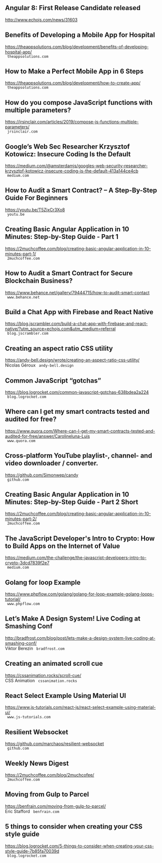 ## Angular 8: First Release Candidate released  
http://www.echojs.com/news/31603  
 
  

## Benefits of Developing a Mobile App for Hospital  
https://theappsolutions.com/blog/development/benefits-of-developing-hospital-app/  
 ` theappsolutions.com`
  

## How to Make a Perfect Mobile App in 6 Steps  
https://theappsolutions.com/blog/development/how-to-create-app/  
 ` theappsolutions.com`
  

## How do you compose JavaScript functions with multiple parameters?  
https://jrsinclair.com/articles/2019/compose-js-functions-multiple-parameters/  
 ` jrsinclair.com`
  

## Google’s Web Sec Researcher Krzysztof Kotowicz: Insecure Coding Is the Default  
https://medium.com/@amsterdamjs/googles-web-security-researcher-krzysztof-kotowicz-insecure-coding-is-the-default-413a144ce4cb  
 ` medium.com`
  

## How to Audit a Smart Contract? – A Step-By-Step Guide For Beginners  
https://youtu.be/T5ZjxCr3Xo8  
 ` youtu.be`
  

## Creating Basic Angular Application in 10 Minutes: Step-by-Step Guide - Part 1  
https://2muchcoffee.com/blog/creating-basic-angular-application-in-10-minutes-part-1/  
 ` 2muchcoffee.com`
  

## How to Audit a Smart Contract for Secure Blockchain Business?  
https://www.behance.net/gallery/79444715/how-to-audit-smart-contact  
 ` www.behance.net`
  

## Build a Chat App with Firebase and React Native  
https://blog.jscrambler.com/build-a-chat-app-with-firebase-and-react-native/?utm_source=echojs.com&utm_medium=referral  
 ` blog.jscrambler.com`
  

## Creating an aspect ratio CSS utility  
https://andy-bell.design/wrote/creating-an-aspect-ratio-css-utility/  
Nicolas Géroux ` andy-bell.design`
  

## Common JavaScript “gotchas”  
https://blog.logrocket.com/common-javascript-gotchas-638bdea2a224  
 ` blog.logrocket.com`
  

## Where can I get my smart contracts tested and audited for free?  
https://www.quora.com/Where-can-I-get-my-smart-contracts-tested-and-audited-for-free/answer/Carolineluna-Luis  
 ` www.quora.com`
  

## Cross-platform YouTube playlist-, channel- and video downloader / converter.  
https://github.com/Simonwep/candy  
 ` github.com`
  

## Creating Basic Angular Application in 10 Minutes: Step-by-Step Guide - Part 2 Short  
https://2muchcoffee.com/blog/creating-basic-angular-application-in-10-minutes-part-2/  
 ` 2muchcoffee.com`
  

## The JavaScript Developer's Intro to Crypto: How to Build Apps on the Internet of Value  
https://medium.com/the-challenge/the-javascript-developers-intro-to-crypto-3dcd7839f2e7  
 ` medium.com`
  

## Golang for loop Example  
https://www.phpflow.com/golang/golang-for-loop-example-golang-loops-tutorial/  
 ` www.phpflow.com`
  

## Let’s Make A Design System! Live Coding at Smashing Conf  
http://bradfrost.com/blog/post/lets-make-a-design-system-live-coding-at-smashing-conf/  
Viktor Berezin ` bradfrost.com`
  

## Creating an animated scroll cue  
https://cssanimation.rocks/scroll-cue/  
CSS Animation ` cssanimation.rocks`
  

## React Select Example Using Material UI  
https://www.js-tutorials.com/react-js/react-select-example-using-material-ui/  
 ` www.js-tutorials.com`
  

## Resilient Websocket  
https://github.com/marchaos/resilient-websocket  
 ` github.com`
  

## Weekly News Digest  
https://2muchcoffee.com/blog/2muchcofee/  
 ` 2muchcoffee.com`
  

## Moving from Gulp to Parcel  
https://benfrain.com/moving-from-gulp-to-parcel/  
Eric Stafford ` benfrain.com`
  

## 5 things to consider when creating your CSS style guide  
https://blog.logrocket.com/5-things-to-consider-when-creating-your-css-style-guide-7b85fa70039d  
 ` blog.logrocket.com`
  

